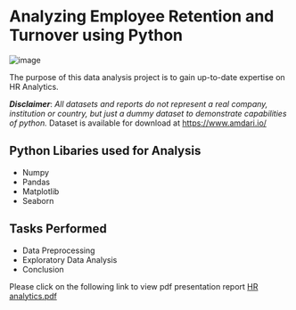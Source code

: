 # Analyzing Employee Retention and Turnover using Python
![image](https://github.com/user-attachments/assets/b74bc8db-e640-4d51-93e7-e9267c3e5288)

The purpose of this data analysis project is to gain up-to-date expertise on HR Analytics.

**_Disclaimer_**: _All datasets and reports do not represent a real company, institution or country, but just a dummy dataset to demonstrate capabilities of python._ Dataset is available for download at https://www.amdari.io/

## Python Libaries used for Analysis
- Numpy
- Pandas
- Matplotlib
- Seaborn

## Tasks Performed
- Data Preprocessing
- Exploratory Data Analysis
- Conclusion

Please click on the following link to view pdf presentation report [HR analytics.pdf](https://tinyurl.com/hr-analytics-python)

